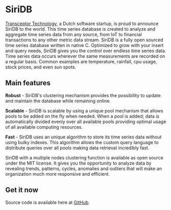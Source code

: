 # SiriDB

[Transceptor Technology](https://transceptor.technology), a Dutch software startup, is proud to announce SiriDB to the world. This time series database is created to analyze and aggregate time series data from any source, from IoT to financial transactions to any other metric data stream. SiriDB is a fully open sourced time series database written in native C. Optimized to grow with your insert and query needs, SiriDB gives you the control over endless time series data. Time series data occurs wherever the same measurements are recorded on a regular basis. Common examples are temperature, rainfall, cpu usage, stock prices, and even sun spots.

## Main features

**Robust** - SiriDB's clustering mechanism provides the possibility to update and maintain the database while remaining online.

**Scalable** - SiriDB is scalable by using a unique pool mechanism that allows pools to be added on the fly when needed. When a pool is added; data is automatically divided evenly over all available pools providing optimal usage of all available computing resources.

**Fast** - SiriDB uses an unique algorithm to store its time series data without using bulky indexes. This algorithm allows the custom query language to distribute queries over all pools making data retrieval incredibly fast.

SiriDB with a multiple nodes clustering function is available as open source under the MIT license. It gives you the opportunity to analyze data by revealing trends, patterns, cycles, anomalies and outliers that will make an organization much more responsive and efficient.

## Get it now

Source code is available here at [GitHub](https://github.com/SiriDB).
